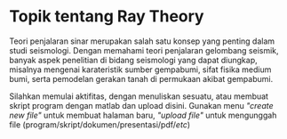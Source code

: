 # Topik tentang Ray Theory
Teori penjalaran sinar merupakan salah satu konsep yang penting dalam studi seismologi. Dengan memahami teori penjalaran gelombang seismik, banyak aspek penelitian di bidang seismologi yang dapat diungkap, misalnya mengenai karateristik sumber gempabumi, sifat fisika medium bumi, serta pemodelan gerakan tanah di permukaan akibat gempabumi.

Silahkan memulai aktifitas, dengan menuliskan sesuatu, atau membuat skript program dengan matlab dan upload disini. Gunakan menu *"create new file"* untuk membuat halaman baru, *"upload file"* untuk mengunggah file (program/skript/dokumen/presentasi/pdf/*etc*)
